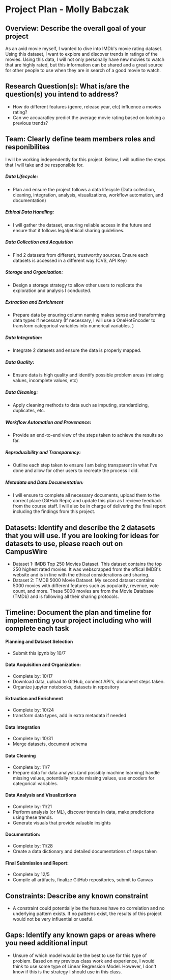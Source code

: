 # Project Plan - Molly Babczak
## Overview: Describe the overall goal of your project
As an avid movie myself, I wanted to dive into IMDb's movie rating dataset. Using this dataset, I want to explore and discover trends in ratings of the movies. Using this data, I will not only personally have new movies to watch that are highly rated, but this information can be shared and a great source for other people to use when they are in search of a good movie to watch. 
## Research Question(s): What is/are the question(s) you intend to address?
- How do different features (genre, release year, etc) influence a movies rating?
- Can we accuaratley predict the average movie rating based on looking a previous trends?
## Team: Clearly define team members roles and responibilites
I will be working independently for this project. Below, I will outline the steps that I will take and be responsible for. 
##### Data Lifecycle: 
- Plan and ensure the project follows a data lifecycle (Data collection, cleaning, integration, analysis, visualizations, workflow automation, and documentation) 
##### Ethical Data Handling: 
- I will gather the dataset, ensuring reliable access in the future and ensure that it follows legal/ethical sharing guidelines. 
##### Data Collection and Acquistion 
- Find 2 datasets from different, trustworthy sources. Ensure each datasets is accessed in a different way (CVS, API Key)
##### Storage and Organization: 
- Design a storage strategy to allow other users to replicate the exploration and analysis I conducted. 
##### Extraction and Enrichment
- Prepare data by ensuring column naming makes sense and transforming data types if necessary (If necessary, I will use a OneHotEncoder to transform categorical variables into numerical variables. ) 
##### Data Integration: 
- Integrate 2 datasets and ensure the data is properly mapped. 
##### Data Quality: 
- Ensure data is high quality and identify possible problem areas (missing values, incomplete values, etc)
##### Data Cleaning:
- Apply cleaning methods to data such as imputing, standardizing, duplicates, etc.  
##### Workflow Automation and Provenance:
- Provide an end-to-end view of the steps taken to achieve the results so far. 
##### Reproducibility and Transparency: 
- Outline each step taken to ensure I am being transparent in what I've done and allow for other users to recreate the process I did. 
##### Metadata and Data Documentation:
-  I will ensure to complete all necessary documents, upload them to the correct place (GitHub Repo) and update this plan as I recieve feedback from the course staff. I will also be in charge of delivering the final report including the findings from this project. 
## Datasets: Identify and describe the 2 datasets that you will use. If you are looking for ideas for datasets to use, please reach out on CampusWire
- Dataset 1: IMDB Top 250 Movies Dataset. This dataset contains the top 250 highest rated movies. It was webscrapped from the offical IMDB's website and is in line with the ethical considerations and sharing. 
- Dataset 2: TMDB 5000 Movie Dataset. My second dataset contains 5000 movies with different features such as popularity, revenue, vote count, and more. These 5000 movies are from the Movie Database (TMDb) and is following all their sharing protocols. 
## Timeline: Document the plan and timeline for implementing your project including who will complete each task
#### Planning and Dataset Selection
- Submit this ipynb by 10/7 
#### Data Acquisition and Organization:
- Complete by: 10/17
- Download data, upload to GitHub, connect API's, document steps taken. 
- Organize jupyter notebooks, datasets in repository
#### Extraction and Enrichment
- Complete by: 10/24
- transform data types, add in extra metadata if needed
#### Data Integration
- Complete by: 10/31
- Merge datasets, document schema
#### Data Cleaning
- Complete by: 11/7
- Prepare data for data analysis (and possibly machine learning) handle missing values, potentially impute missing values, use encoders for categorical variables. 
#### Data Analysis and Visualizations
- Complete by: 11/21
- Perform analysis (or ML), discover trends in data, make predictions using these trends. 
- Generate visuals that provide valuable insights 
#### Documentation:
- Complete by: 11/28 
- Create a data dictionary and detailed documentations of steps taken
#### Final Submission and Report:
- Complete by 12/5
- Compile all artifacts, finalize GitHub repositories, submit to Canvas
## Constraints: Describe any known constraint
- A constraint could potentially be the features have no correlation and no underlying pattern exists. If no patterns exist, the results of this project would not be very influential or useful.   
## Gaps: Identify any known gaps or areas where you need additional input
- Unsure of which model would be the best to use for this type of problem. Based on my previous class work and experience, I would think to use some type of Linear Regression Model. However, I don't know if this is the strategy I should use in this class.

